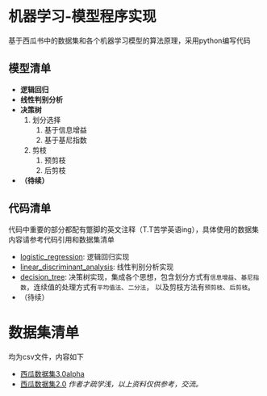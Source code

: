 # 机器学习-模型程序实现
基于西瓜书中的数据集和各个机器学习模型的算法原理，采用python编写代码
## 模型清单
* **逻辑回归**
* **线性判别分析**
* **决策树**  
	1. 划分选择  
		1. 基于信息增益  
    	2. 基于基尼指数  
	2. 剪枝  
		1. 预剪枝  
		2. 后剪枝  
* **（待续）**
## 代码清单
代码中重要的部分都配有蹩脚的英文注释（T.T苦学英语ing），具体使用的数据集内容请参考代码引用和数据集清单
* [logistic_regression](https://github.com/SkecisAI/ML-Practice/blob/master/logistic_regression.py): 逻辑回归实现
* [linear_discriminant_analysis](https://github.com/SkecisAI/ML-Practice/blob/master/linear_discriminant_analysis.py): 线性判别分析实现
* [decision_tree](https://github.com/SkecisAI/ML-Practice/blob/master/decision_tree.py): 决策树实现，集成各个思想，包含划分方式有`信息增益`、`基尼指数`，连续值的处理方式有`平均值法`、`二分法`，
				 以及剪枝方法有`预剪枝`、`后剪枝`。
* （待续）
# 数据集清单
均为csv文件，内容如下
* [西瓜数据集3.0alpha](https://github.com/SkecisAI/ML-Practice/blob/master/watermelon.csv)
* [西瓜数据集2.0](https://github.com/SkecisAI/ML-Practice/blob/master/watermelon4.csv)
*作者才疏学浅，以上资料仅供参考，交流。*

